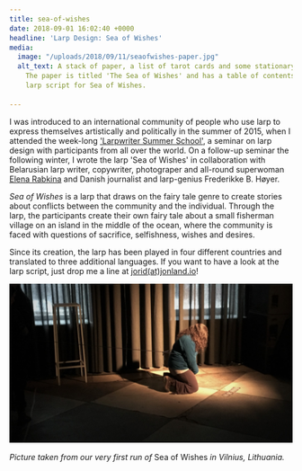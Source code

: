 ```yaml
---
title: sea-of-wishes
date: 2018-09-01 16:02:40 +0000
headline: 'Larp Design: Sea of Wishes'
media:
  image: "/uploads/2018/09/11/seaofwishes-paper.jpg"
  alt_text: A stack of paper, a list of tarot cards and some stationary on a desk.
    The paper is titled 'The Sea of Wishes' and has a table of contents. This is the
    larp script for Sea of Wishes.

---
```

I was introduced to an international community of people who use larp to express themselves artistically and politically in the summer of 2015, when I attended the week-long ['Larpwriter Summer School'](https://larpschool.blogspot.com/), a seminar on larp design with participants from all over the world. On a follow-up seminar the following winter, I wrote the larp 'Sea of Wishes' in collaboration with Belarusian larp writer, copywriter, photograper and all-round superwoman [Elena Rabkina](https://www.rabkina.com/) and Danish journalist and larp-genius Frederikke B. Høyer.

_Sea of Wishes_ is a larp that draws on the fairy tale genre to create stories about conflicts between the community and the individual. Through the larp, the participants create their own fairy tale about a small fisherman village on an island in the middle of the ocean, where the community is faced with questions of sacrifice, selfishness, wishes and desires.

Since its creation, the larp has been played in four different countries and translated to three additional languages. If you want to have a look at the larp script, just drop me a line at [jorid(at)jonland.io](mailto:jorid@jonland.io)!

![A person is kneeling on a tiled stone floor. In front of them lies five tarot cards, face down. The room is dark, and a spotlight is shining on the person and the cards. ](/uploads/2018/09/11/seaofwishes-play.jpg)

_Picture taken from our very first run of_ Sea of Wishes _in Vilnius, Lithuania._
